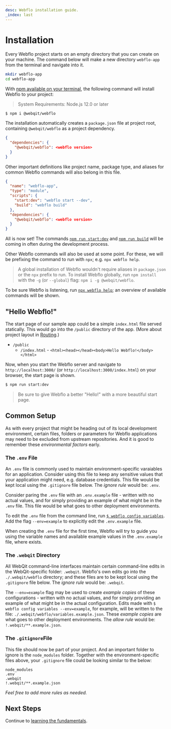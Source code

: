 ```yaml
---
desc: Webflo installation guide.
_index: last
---
```

# Installation

Every Webflo project starts on an empty directory that you can create on your machine. The command below will make a new directory `webflo-app` from the terminal and navigate into it.

```bash
mkdir webflo-app
cd webflo-app
```

With [npm available on your terminal](https://docs.npmjs.com/downloading-and-installing-node-js-and-npm), the following command will install Webflo to your project:

> System Requirements: Node.js 12.0 or later

```text
$ npm i @webqit/webflo
```

The installation automatically creates a `package.json` file at project root, containing `@webqit/webflo` as a project dependency.

```json
{
  "dependencies": {
    "@webqit/webflo": <webflo version>
  }
}
```

Other important definitions like project name, package type, and aliases for common Webflo commands will also belong in this file.

```json
{
  "name": "webflo-app",
  "type": "module",
  "scripts": {
    "start:dev": "webflo start --dev",
    "build": "webflo build"
  },
  "dependencies": {
    "@webqit/webflo": <webflo version>
  }
}
```

All is now set! The commands [`npm run start:dev`](../../cli/start) and [`npm run build`](../../cli/build) will be coming in often during the development process.

Other Webflo commands will also be used at some point. For these, we will be prefixing the command to run with `npx`; e.g. `npx webflo help`.

> A global installation of Webflo wouldn't require aliases in `package.json` or the `npx` prefix to run. To install Webflo globally, run `npm install` with the `-g` (or `--global`) flag: `npm i -g @webqit/webflo`.

To be sure Webflo is listening, run [`npx webflo help`](../../cli/help); an overview of available commands will be shown.

## "Hello Webflo!"

The start page of our sample app could be a simple `index.html` file served statically. This would go into the `/public` directory of the app. (More about project layout in [Routing](../../fundamentals/routing).)

+ `/public`
    + `/index.html` - `<html><head></head><body>Hello Webflo!</body></html>`

Now, when you start the Webflo server and navigate to `http://localhost:3000/` (or `http://localhost:3000/index.html`) on your browser, the start page is shown.

```bash
$ npm run start:dev
```

> Be sure to give Webflo a better "Hello!" with a more beautiful start page.

## Common Setup

As with every project that might be heading out of its local development environment, certain files, folders or parameters for Webflo applications may need to be excluded from upstream repositories. And it is good to remember these *environmental factors*  early.

### The `.env` File

An `.env` file is commonly used to maintain environment-specific varaiables for an application. Consider using this file to keep any sensitive values that your application might need, e.g. database credentials. This file would be kept local using the `.gitignore` file below. The *ignore rule* would be: `.env`.

Consider paring the `.env` file with an `.env.example` file - written with no actual values, and for simply providing an example of what might be in the `.env` file. This file would be what goes to other deployment environments.

To edit the `.env` file from the command line, run [`$ webflo config variables`](../../cli/config#variables). Add the flag `--env=example` to explicitly edit the `.env.example` file.

When creating the `.env` file for the first time, Webflo will try to guide you using the variable names and available example values in the `.env.example` file, where exists.

### The `.webqit` Directory

All WebQit command-line interfaces maintain certain command-line edits in the WebQit-specific folder: `.webqit`. Webflo's own edits go into the `./.webqit/webflo` directory; and these files are to be kept local using the `.gitignore` file below. The *ignore rule* would be: `.webqit`.

The `--env=example` flag may be used to create *example copies* of these configurations - written with no actual values, and for simply providing an example of what might be in the actual configuration. Edits made with `$ webflo config variables --env=example`, for example, will be written to the file: `./.webqit/webflo/variables.example.json`. These *example copies* are what goes to other deployment environments. The *allow rule* would be: `!.webqit/**.example.json`.

### The `.gitignore`File

This file should now be part of your project. And an important folder to ignore is the `node_modules` folder. Together with the environment-specific files above, your `.gitignore` file could be looking similar to the below:

```text
node_modules
.env
.webqit
!.webqit/**.example.json
```

*Feel free to add more rules as needed.*

<!--
Config Layout
-->
## Next Steps

Continue to [learning the fundamentals](../../fundamentals).